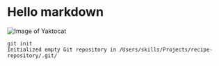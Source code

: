 # Hello markdown
![Image of Yaktocat](https://octodex.github.com/images/yaktocat.png)
```
git init
Initialized empty Git repository in /Users/skills/Projects/recipe-repository/.git/
```

